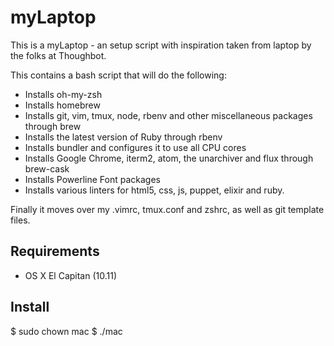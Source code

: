 myLaptop
======

This is a myLaptop - an setup script with inspiration taken from laptop by the folks at Thoughbot.

This contains a bash script that will do the following:

* Installs oh-my-zsh
* Installs homebrew
* Installs git, vim, tmux, node, rbenv and other miscellaneous packages through brew
* Installs the latest version of Ruby through rbenv
* Installs bundler and configures it to use all CPU cores
* Installs Google Chrome, iterm2, atom, the unarchiver and flux through brew-cask
* Installs Powerline Font packages
* Installs various linters for html5, css, js, puppet, elixir and ruby.

Finally it moves over my .vimrc, tmux.conf and zshrc, as well as git template files.

Requirements
------------

* OS X El Capitan (10.11)

Install
-------

$ sudo chown mac
$ ./mac
